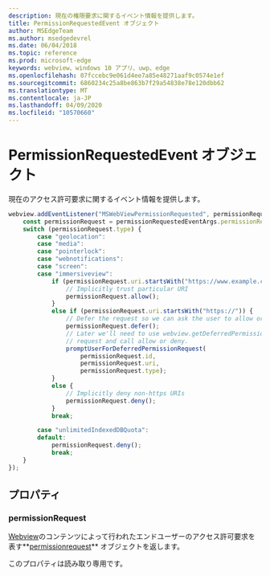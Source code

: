 ```yaml
---
description: 現在の権限要求に関するイベント情報を提供します。
title: PermissionRequestedEvent オブジェクト
author: MSEdgeTeam
ms.author: msedgedevrel
ms.date: 06/04/2018
ms.topic: reference
ms.prod: microsoft-edge
keywords: webview、windows 10 アプリ、uwp、edge
ms.openlocfilehash: 07fccebc9e061d4ee7a85e48271aaf9c0574e1ef
ms.sourcegitcommit: 6860234c25a8be863b7f29a54838e78e120dbb62
ms.translationtype: MT
ms.contentlocale: ja-JP
ms.lasthandoff: 04/09/2020
ms.locfileid: "10570660"
---
```

# PermissionRequestedEvent オブジェクト

現在のアクセス許可要求に関するイベント情報を提供します。

```js
webview.addEventListener("MSWebViewPermissionRequested", permissionRequestedEventArgs => {
    const permissionRequest = permissionRequestedEventArgs.permissionRequest;
    switch (permissionRequest.type) {
        case "geolocation":
        case "media":
        case "pointerlock":
        case "webnotifications":
        case "screen":
        case "immersiveview":
            if (permissionRequest.uri.startsWith("https://www.example.com/")) {
                // Implicitly trust particular URI
                permissionRequest.allow();
            }
            else if (permissionRequest.uri.startsWith("https://")) {
                // Defer the request so we can ask the user to allow or deny the request
                permissionRequest.defer();
                // Later we'll need to use webview.getDeferredPermissionRequestById for this
                // request and call allow or deny.
                promptUserForDeferredPermissionRequest(
                    permissionRequest.id,
                    permissionRequest.uri,
                    permissionRequest.type);
            }
            else {
                // Implicitly deny non-https URIs
                permissionRequest.deny();
            }
            break;

        case "unlimitedIndexedDBQuota":
        default:
            permissionRequest.deny();
            break;
    }
});
```

## プロパティ

### permissionRequest

[Webview](../webview.md)のコンテンツによって行われたエンドユーザーのアクセス許可要求を表す**[permissionrequest](permissionrequest.md)** オブジェクトを返します。

このプロパティは読み取り専用です。
